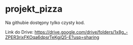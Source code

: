 # projekt_pizza

Na githubie dostępny tylko czysty kod. 

Link do Drive: https://drive.google.com/drive/folders/1x8g_-ZPER3rixFKOqa6dpsrTeKgjQ5-E?usp=sharing
